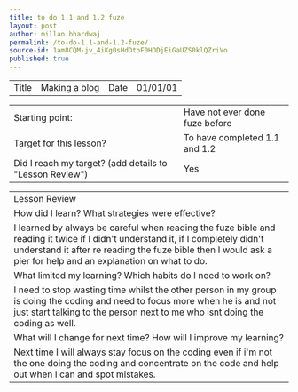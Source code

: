 ```yaml
---
title: to do 1.1 and 1.2 fuze
layout: post
author: millan.bhardwaj
permalink: /to-do-1.1-and-1.2-fuze/
source-id: 1am8CQM-jv_4iKg0sHdDtoF0HODjEiGaUZS0klQZriVo
published: true
---
```

<table>
  <tr>
    <td>Title</td>
    <td>Making a blog</td>
    <td>Date</td>
    <td>01/01/01</td>
  </tr>
</table>


<table>
  <tr>
    <td>Starting point:</td>
    <td>Have not ever done fuze before</td>
  </tr>
  <tr>
    <td>Target for this lesson?</td>
    <td>To have completed 1.1 and 1.2</td>
  </tr>
  <tr>
    <td>Did I reach my target? 
(add details to "Lesson Review")</td>
    <td> Yes </td>
  </tr>
</table>


<table>
  <tr>
    <td>Lesson Review</td>
  </tr>
  <tr>
    <td>How did I learn? What strategies were effective? </td>
  </tr>
  <tr>
    <td>I learned by always be careful when reading the fuze bible and reading it twice if I didn't understand it, if I completely didn't understand it after re reading the fuze bible then I would ask a pier for help and an explanation on what to do.</td>
  </tr>
  <tr>
    <td>What limited my learning? Which habits do I need to work on? </td>
  </tr>
  <tr>
    <td>I need to stop wasting time whilst the other person in my group is doing the coding and need to focus more when he is and not just start talking to the person next to me who isnt doing the coding as well. </td>
  </tr>
  <tr>
    <td>What will I change for next time? How will I improve my learning?</td>
  </tr>
  <tr>
    <td>Next time I will always stay focus on the coding even if i'm not the one doing the coding and concentrate on the code and help out when I can and spot mistakes.</td>
  </tr>
</table>


